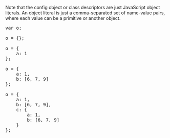 Note that the config object or class descriptors are just JavaScript object literals. An object literal
is just a comma-separated set of name-value pairs, where each value can be a primitive or another object.
<pre class="runnable 450">var o;

o = {};

o = {
    a: 1
};

o = {
    a: 1,
    b: [6, 7, 9]
};

o = {
    a: 1,
    b: [6, 7, 9],
    c: {
        a: 1,
        b: [6, 7, 9]
    }
};
</pre>